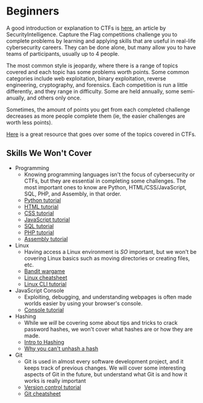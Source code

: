 # Beginners
A good introduction or explanation to CTFs is [here](https://securityintelligence.com/behind-the-scenes-at-a-capture-the-flag-ctf-competition/), an article by SecurityIntelligence. Capture the Flag competitions challenge you to complete problems by learning and applying skills that are useful in real-life cybersecurity careers. They can be done alone, but many allow you to have teams of participants, usually up to 4 people. 

The most common style is jeopardy, where there is a range of topics covered and each topic has some problems worth points. Some common categories include web exploitation, binary exploitation, reverse engineering, cryptography, and forensics. Each competition is run a little differently, and they range in difficulty. Some are held annually, some semi-anually, and others only once. 

Sometimes, the amount of points you get from each completed challenge decreases as more people complete them (ie, the easier challenges are worth less points). 

[Here](https://ctf101.org/) is a great resource that goes over some of the topics covered in CTFs. 

## Skills We Won't Cover
* Programming
    * Knowing programming languages isn't the focus of cybersecurity or CTFs, but they are essential in completing some challenges. The most important ones to know are Python, HTML/CSS/JavaScript, SQL, PHP, and Assembly, in that order. 
    * [Python tutorial](https://www.w3schools.com/python/default.asp)
    * [HTML tutorial](https://www.w3schools.com/html/default.asp)
    * [CSS tutorial](https://www.w3schools.com/css/default.asp)
    * [JavaScript tutorial](https://www.w3schools.com/js/default.asp)
    * [SQL tutorial](https://www.w3schools.com/sql/default.asp)
    * [PHP tutorial](https://www.w3schools.com/php/default.asp)
    * [Assembly tutorial](https://www.tutorialspoint.com/assembly_programming/index.htm)
* Linux
    * Having access a Linux environment is *SO* important, but we won't be covering Linux basics such as moving directories or creating files, etc. 
    * [Bandit wargame](https://overthewire.org/wargames/bandit/)
    * [Linux cheatsheet](https://linoxide.com/linux-commands-cheat-sheet/)
    * [Linux CLI tutorial](https://ubuntu.com/tutorials/command-line-for-beginners#1-overview)
* JavaScript Console
    * Exploiting, debugging, and understanding webpages is often made worlds easier by using your browser's console.
    * [Console tutorial](https://www.digitalocean.com/community/tutorials/how-to-use-the-javascript-developer-console)
* Hashing
    * While we *will* be covering some about tips and tricks to crack password hashes, we won't cover what hashes are or how they are made. 
    * [Intro to Hashing](https://www.theguardian.com/technology/2016/dec/15/passwords-hacking-hashing-salting-sha-2)
    * [Why you can't unhash a hash](https://stackoverflow.com/questions/6603849/why-is-it-not-possible-to-reverse-a-cryptographic-hash)
* Git
    * Git is used in almost every software development project, and it keeps track of previous changes. We will cover some interesting aspects of Git in the future, but understand what Git is and how it works is really important
    * [Version control tutorial](https://www.atlassian.com/git/tutorials/what-is-version-control)
    * [Git cheatsheet](https://i.redd.it/8341g68g1v7y.png)